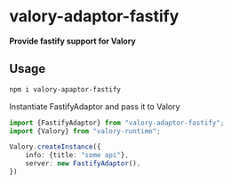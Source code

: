 # valory-adaptor-fastify
**Provide fastify support for Valory**
## Usage
```bash
npm i valory-apaptor-fastify
```
Instantiate FastifyAdaptor and pass it to Valory
```typescript
import {FastifyAdaptor} from "valory-adaptor-fastify";
import {Valory} from "valory-runtime";

Valory.createInstance({
    info: {title: "some api"},
    server: new FastifyAdaptor(),
})
```